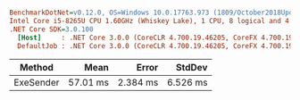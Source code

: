 ``` ini

BenchmarkDotNet=v0.12.0, OS=Windows 10.0.17763.973 (1809/October2018Update/Redstone5)
Intel Core i5-8265U CPU 1.60GHz (Whiskey Lake), 1 CPU, 8 logical and 4 physical cores
.NET Core SDK=3.0.100
  [Host]     : .NET Core 3.0.0 (CoreCLR 4.700.19.46205, CoreFX 4.700.19.46214), X64 RyuJIT
  DefaultJob : .NET Core 3.0.0 (CoreCLR 4.700.19.46205, CoreFX 4.700.19.46214), X64 RyuJIT


```
|    Method |     Mean |    Error |   StdDev |
|---------- |---------:|---------:|---------:|
| ExeSender | 57.01 ms | 2.384 ms | 6.526 ms |
